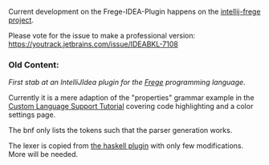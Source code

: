 Current development on the Frege-IDEA-Plugin happens on the [intellij-frege project](https://github.com/carymrobbins/intellij-frege).

Please vote for the issue to make a professional version: https://youtrack.jetbrains.com/issue/IDEABKL-7108


### Old Content:
_First stab at an IntelliJIdea plugin for the [Frege](http://www.frege-lang.org) programming language_.

Currently it is a mere adaption of the "properties" grammar example in
the [Custom Language Support Tutorial](http://confluence.jetbrains.com/display/IntelliJIDEA/Custom+Language+Support)
covering code highlighting and a color settings page.

The bnf only lists the tokens such that the parser generation works.

The lexer is copied from [the haskell plugin](http://github.com/Atsky/haskell-idea-plugin)
with only few modifications. More will be needed.
